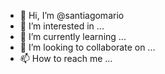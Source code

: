 - 👋 Hi, I’m @santiagomario
- 👀 I’m interested in ...
- 🌱 I’m currently learning ...
- 💞️ I’m looking to collaborate on ...
- 📫 How to reach me ...

<!---
santiagomario/santiagomario is a ✨ special ✨ repository because its `README.md` (this file) appears on your GitHub profile.
You can click the Preview link to take a look at your changes.
--->
